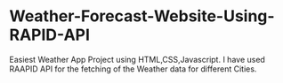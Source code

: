 # Weather-Forecast-Website-Using-RAPID-API

Easiest Weather App Project using HTML,CSS,Javascript.
I have used RAAPID API for the fetching of the Weather data for different Cities.
